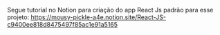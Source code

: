
Segue tutorial no Notion para criação do app React Js padrão para esse projeto:
https://mousy-pickle-a4e.notion.site/React-JS-c9400ee818d8475497f85ac1e91a5165

